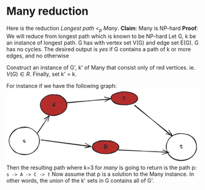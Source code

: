 # Many reduction
Here is the reduction *Longest path* $<_p$ *Many*.
**Claim**: Many is NP-hard
**Proof**: We will reduce from longest path which is known to be NP-hard
Let G, k be an instance of longest path.
G has with vertex set V(G) and edge set E(G).
G has no cycles.
The desired output is *yes* if G contains a path of k or more edges, and no otherwise

Construct an instance of G', k'  of Many that consist only of red vertices. ie.
$V(G) \in R$. Finally, set k' = k.

For instance if we have the following graph:
![longest path and many graph](./longest_path_many_reduction.png)
Then the resulting path where k=3 for *many* is going to return is the path p: `s -> A -> C -> t` 
Now assume that p is a solution to the Many instance.
In other words, the union of the k' sets in G contains all of G'.



